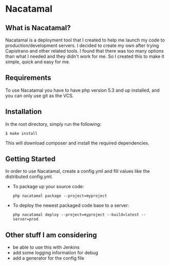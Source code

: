 Nacatamal
=========

## What is Nacatamal?

Nacatamal is a deployment tool that I created to help me launch my code to production/development servers. I decided to 
create my own after trying Capistrano and other related tools. I found that there was too many options than what
I needed and they didn't work for me. So I created this to make it simple, quick and easy for me.

## Requirements

To use Nacatamal you have to have php version 5.3 and up installed, and you can only use git as the VCS.

## Installation

In the root directory, simply run the following:
```
$ make install
```
This will download composer and install the required dependencies.

## Getting Started

In order to use Nacatamal, create a config.yml and fill values like the distributed config.yml.

*   To package up your source code:

        php nacatamal package --project=myproject

*   To deploy the newest packaged code base to a server:

        php nacatamal deploy --project=myproject --build=latest --server=prod
        
## Other stuff I am considering

- be able to use this with Jenkins
- add some logging information for debug
- add a generator for the config file